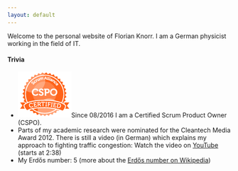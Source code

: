 ```yaml
---
layout: default
---
```


Welcome to the personal website of Florian Knorr. 
I am a German physicist working in the field of IT.

#### Trivia
* <img class="seal" src="images/cspos2.png" alt="Logo CSPO">Since 08/2016 I am a Certified Scrum Product Owner (CSPO).
* Parts of my academic research were nominated for the Cleantech Media Award 2012. 
There is still a video (in German) which explains my approach to fighting traffic congestion:
Watch the video on [YouTube](https://www.youtube.com/watch?t=28&v=aRZy02tqaSw#t=2m38s) 
(starts at 2:38)
* My Erdős number: 5 (more about the [Erdős number on Wikipedia](https://en.wikipedia.org/wiki/Erd%C5%91s_number))

